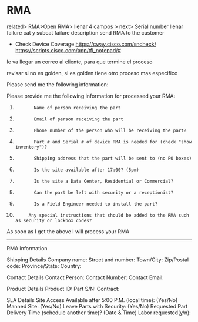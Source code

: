 # RMA
related> RMA>Open RMA>
llenar 4 campos > next> Serial number
llenar failure cat y subcat
failure description
send RMA to the customer

- Check Device Coverage
https://cway.cisco.com/sncheck/
https://scripts.cisco.com/app/tfl_notepad/#

le va llegar un correo al cliente, para que termine el proceso

revisar si no es golden, si es golden tiene otro proceso mas especifico




Please send me the following information:

Please provide me the following information for processed your RMA:

1.            Name of person receiving the part
2.            Email of person receiving the part
3.            Phone number of the person who will be receiving the part?
4.            Part # and Serial # of device RMA is needed for (check "show inventory")?
5.            Shipping address that the part will be sent to (no PO boxes)
6.            Is the site available after 17:00? (5pm)
7.            Is the site a Data Center, Residential or Commercial?
8.            Can the part be left with security or a receptionist?
9.            Is a Field Engineer needed to install the part?
10.          Any special instructions that should be added to the RMA such as security or lockbox codes?

As soon as I get the above I will process your RMA


----

RMA information

Shipping Details
Company name:
Street and number:
Town/City:
Zip/Postal code:
Province/State:
Country:

Contact Details
Contact Person:
Contact Number:
Contact Email:

Product Details
Product ID:
Part S/N:
Contract:

SLA Details
Site Access Available after 5:00 P.M. (local time): (Yes/No)
Manned Site: (Yes/No)
Leave Parts with Security: (Yes/No)
Requested Part Delivery Time (schedule another time)? (Date & Time)
Labor requested(y/n):

